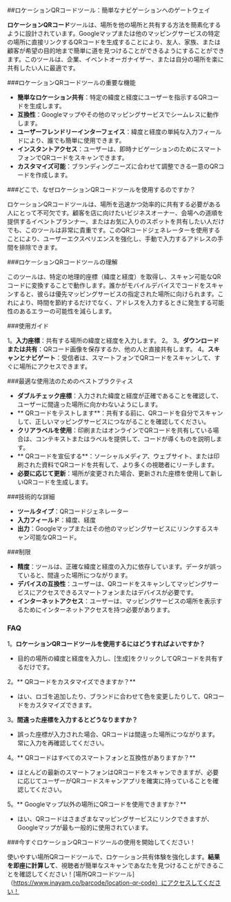 ##ロケーションQRコードツール：簡単なナビゲーションへのゲートウェイ

**ロケーションQRコード**ツールは、場所を他の場所と共有する方法を簡素化するように設計されています。Googleマップまたは他のマッピングサービスの特定の場所に直接リンクするQRコードを生成することにより、友人、家族、または顧客が希望の目的地まで簡単に道を見つけることができるようにすることができます。このツールは、企業、イベントオーガナイザー、または自分の場所を楽に共有したい人に最適です。

###ロケーションQRコードツールの重要な機能

-  **簡単なロケーション共有**：特定の緯度と経度にユーザーを指示するQRコードを生成します。
-  **互換性**：Googleマップやその他のマッピングサービスでシームレスに動作します。
-  **ユーザーフレンドリーインターフェイス**：緯度と経度の単純な入力フィールドにより、誰でも簡単に使用できます。
-  **インスタントアクセス**：ユーザーは、即時ナビゲーションのためにスマートフォンでQRコードをスキャンできます。
-  **カスタマイズ可能**：ブランディングニーズに合わせて調整できる一意のQRコードを作成します。

###どこで、なぜロケーションQRコードツールを使用するのですか？

ロケーションQRコードツールは、場所を迅速かつ効率的に共有する必要がある人にとって不可欠です。顧客を店に向けたいビジネスオーナー、会場への道順を提供するイベントプランナー、またはお気に入りのスポットを共有したい人だけでも、このツールは非常に貴重です。このQRコードジェネレーターを使用することにより、ユーザーエクスペリエンスを強化し、手動で入力するアドレスの手間を排除できます。

###ロケーションQRコードツールの理解

このツールは、特定の地理的座標（緯度と経度）を取得し、スキャン可能なQRコードに変換することで動作します。誰かがモバイルデバイスでコードをスキャンすると、彼らは優先マッピングサービスの指定された場所に向けられます。これにより、時間を節約するだけでなく、アドレスを入力するときに発生する可能性のあるエラーの可能性を減らします。

###使用ガイド

1。**入力座標**：共有する場所の緯度と経度を入力します。
2。
3。**ダウンロードまたは共有**：QRコード画像を保存するか、他の人と直接共有します。
4。**スキャンとナビゲート**：受信者は、スマートフォンでQRコードをスキャンして、すぐに場所にアクセスできます。

###最適な使用法のためのベストプラクティス

-  **ダブルチェック座標**：入力された緯度と経度が正確であることを確認して、ユーザーに間違った場所に向かわないようにします。
-  ** QRコードをテストします**：共有する前に、QRコードを自分でスキャンして、正しいマッピングサービスにつながることを確認してください。
-  **クリアラベルを使用**：印刷またはオンラインでQRコードを共有している場合は、コンテキストまたはラベルを提供して、コードが導くものを説明します。
-  ** QRコードを宣伝する**：ソーシャルメディア、ウェブサイト、または印刷された資料でQRコードを共有して、より多くの視聴者にリーチします。
-  **必要に応じて更新**：場所が変更された場合、更新された座標を使用して新しいQRコードを生成します。

###技術的な詳細

-  **ツールタイプ**：QRコードジェネレーター
-  **入力フィールド**：緯度、経度
-  **出力**：Googleマップまたはその他のマッピングサービスにリンクするスキャン可能なQRコード。

###制限

-  **精度**：ツールは、正確な緯度と経度の入力に依存しています。データが誤っていると、間違った場所につながります。
-  **デバイスの互換性**：ユーザーは、QRコードをスキャンしてマッピングサービスにアクセスできるスマートフォンまたはデバイスが必要です。
-  **インターネットアクセス**：ユーザーは、マッピングサービスの場所を表示するためにインターネットアクセスを持つ必要があります。

### FAQ

1。**ロケーションQRコードツールを使用するにはどうすればよいですか？**
- 目的の場所の緯度と経度を入力し、[生成]をクリックしてQRコードを共有するだけです。

2。** QRコードをカスタマイズできますか？**
- はい、ロゴを追加したり、ブランドに合わせて色を変更したりして、QRコードをカスタマイズできます。

3。**間違った座標を入力するとどうなりますか？**
- 誤った座標が入力された場合、QRコードは間違った場所につながります。常に入力を再確認してください。

4。** QRコードはすべてのスマートフォンと互換性がありますか？**
- ほとんどの最新のスマートフォンはQRコードをスキャンできますが、必要に応じてユーザーがQRコードスキャンアプリを確実に持っていることを確認してください。

5。** Googleマップ以外の場所にQRコードを使用できますか？**
- はい、QRコードはさまざまなマッピングサービスにリンクできますが、Googleマップが最も一般的に使用されています。

###今すぐロケーションQRコードツールの使用を開始してください！

使いやすい場所QRコードツールで、ロケーション共有体験を強化します。**結果を即座に計算して**、視聴者が簡単なスキャンであなたを見つけることができることを確認してください！[場所QRコードツール]（https://www.inayam.co/barcode/location-qr-code）にアクセスしてください！